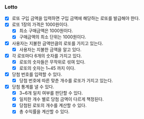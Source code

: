 ### Lotto

- [x] 로또 구입 금액을 입력하면 구입 금액에 해당하는 로또를 발급해야 한다.
- [x] 로또 1장의 가격은 1000원이다.
    - [x] 최소 구매금액은 1000원이다.
    - [x] 구매금액의 최소 단위는 1000원이다.
- [x] 사용자는 지불한 금액만큼의 로또를 가지고 있는다.
  - [x] 사용자는 지불한 금액을 알고 있다.
- [x] 각 로또마다 6개의 숫자를 가지고 있다.
  - [x] 로또의 숫자들은 무작위로 섞여 있다. 
  - [x] 로또의 숫자는 1~45 까지 이다.
- [x] 당첨 번호를 입력할 수 있다.
  - [x] 당첨 번호에 따른 맞춘 개수를 로또가 가지고 있는다.
- [x] 당첨 통계를 낼 수 있다.
  - [x] 3~6개 일치 여부를 판단할 수 있다.
  - [x] 일치한 개수 별로 당첨 금액이 다르게 책정된다.
  - [x] 당첨된 로또의 개수를 계산할 수 있다.
  - [x] 총 수익률을 계산할 수 있다.
